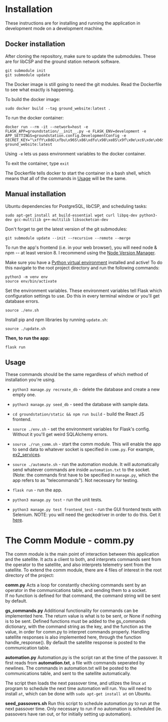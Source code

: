 # Installation

These instructions are for installing and running the application in development mode on a development machine.

## Docker installation

After cloning the repository, make sure to update the submodules. These are for libCSP and the ground station network software.

```
git submodule init
git submodule update
```

The Docker image is still going to need the git modules. Read the Dockerfile to see what exactly is happening.

To build the docker image:

```
sudo docker build --tag ground_website:latest .
```

To run the docker container:

```
docker run --rm -it --network=host -e FLASK_APP=groundstation/__init__.py -e FLASK_ENV=development -e APP_SETTINGS=groundstation.config.DevelopmentConfig -e SECRET_KEY="\xffY\x8dG\xfbu\x96S\x86\xdfu\x98\xe8S\x9f\x0e\xc6\xde\xb6$\xab:\x9d\x8b" ground_website:latest
```

Using `-e` lets us pass environment variables to the docker container.

To exit the container, type `exit`

The Dockerfile tells docker to start the container in a bash shell, which means that all of the commands in [Usage](#usage) will be the same.

## Manual installation

Ubuntu dependencies for PostgreSQL, libCSP, and scheduling tasks:

```
sudo apt-get install at build-essential wget curl libpq-dev python3-dev gcc-multilib g++-multilib libsocketcan-dev
```

Don't forget to get the latest version of the git submodules:
```
git submodule update --init --recursive --remote --merge
```

To run the app's frontend (i.e. in your web browser), you will need node & npm -- at least version 8. I recommend using the [Node Version Manager](https://github.com/nvm-sh/nvm).

Make sure you have a [Python virtual environment](https://docs.python.org/3/tutorial/venv.html) installed and active! To do this navigate to the root project directory and run the following commands:
```
python3 -m venv env
source env/bin/activate
```

Set the environment variables. These environment variables tell Flask which configuration settings to use. Do this in every terminal window or you'll get database errors.

```
source ./env.sh
```

Install pip and npm libraries by running `update.sh`:

```
source ./update.sh
```  

**Then, to run the app:**

```
flask run
```

## Usage

These commands should be the same regardless of which method of installation you're using.

* `python3 manage.py recreate_db` - delete the database and create a new empty one.

* `python3 manage.py seed_db` - seed the database with sample data.

* `cd groundstation/static && npm run build` - build the React JS frontend.

* `source ./env.sh` - set the environment variables for Flask's config. Without it you'll get weird SQLAlchemy errors.

* `source ./run_comm.sh` - start the comm module. This will enable the app to send data to whatever socket is specified in `comm.py`. For example, [ex2_services](https://github.com/AlbertaSat/ex2_services).

* `source ./automate.sh` - run the automation module. It will automatically send whatever commands are inside `automation.txt` to the socket. (Note: the commands first have to be specified in `manage.py`, which the app refers to as "telecommands"). Not necessary for testing.

* `flask run` - run the app.

* `python3 manage.py test` - run the unit tests.

* `python3 manage.py test frontend_test` - run the GUI frontend tests with Selenium. NOTE: you will need the geckodriver in order to do this. Get it [here](https://github.com/mozilla/geckodriver/releases).

# The Comm Module - comm.py

The comm module is the main point of interaction between this application and the satellite. It acts a client to both, and interprets commands sent from the operator to the satellite, and also interprets telemetry sent from the satellite. To extend the comm module, there are 4 files of interest in the root directory of the project:

**comm.py**
Acts a loop for constantly checking commands sent by an operator in the communications table, and sending them to a socket.  
If no function is defined for that command, the command string will be sent by default.

**gs_commands.py**
Additional functionality for commands can be implemented here. The return value is what is to be sent, or None if nothing is to be sent. Defined functions must be added to the gs_commands dictionary, with the command string as the key, and the function as the value, in order for comm.py to interpret commands properly.
Handling satellite responses is also implemented here, through the function handle_response(). By default the satellite response is posted to the communication table.

**automation.py**
Automation.py is the script ran at the time of the passover. It first reads from **automation.txt**, a file with commands seperated by newlines. The commands in automation.txt will be posted to the communications table, and sent to the satellite automatically.

The script then loads the next passover time, and utlizes the linux `at` program to schedule the next time automation will run. You will need to install `at`, which can be done with `sudo apt-get install at` on Ubuntu.

**seed_passovers.sh**
Run this script to schedule automation.py to run at the next passover time. Only necessary to run if no automation is scheduled (ie. passovers have ran out, or for initially setting up automation).
